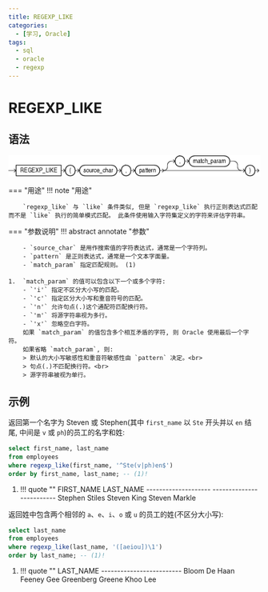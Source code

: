 ```yaml
---
title: REGEXP_LIKE
categories:
  - [学习, Oracle]
tags:
  - sql
  - oracle
  - regexp
---
```


# REGEXP_LIKE

## 语法

![regexp_like_condition 语法](./assets/regexp_like_condition.gif)

=== "用途"
    !!! note "用途"
    
        `regexp_like` 与 `like` 条件类似, 但是 `regexp_like` 执行正则表达式匹配而不是 `like` 执行的简单模式匹配。 此条件使用输入字符集定义的字符来评估字符串。

=== "参数说明" 
    !!! abstract annotate "参数"

        - `source_char` 是用作搜索值的字符表达式，通常是一个字符列。 
        - `pattern` 是正则表达式，通常是一个文本字面量。
        - `match_param` 指定匹配规则。 (1)  
    
    1.  `match_param` 的值可以包含以下一个或多个字符:
        - `'i'` 指定不区分大小写的匹配。
        - `'c'` 指定区分大小写和重音符号的匹配。
        - `'n'` 允许句点(.)这个通配符匹配换行符。
        - `'m'` 将源字符串视为多行。
        - `'x'` 忽略空白字符。
        如果 `match_param` 的值包含多个相互矛盾的字符, 则 Oracle 使用最后一个字符。
        如果省略 `match_param`, 则:
        > 默认的大小写敏感性和重音符敏感性由 `pattern` 决定。<br>
        > 句点(.)不匹配换行符。<br>
        > 源字符串被视为单行。

## 示例

返回第一个名字为 Steven 或 Stephen(其中 `first_name` 以 `Ste` 开头并以 `en` 结尾, 中间是 `v` 或 `ph`)的员工的名字和姓:

```sql
select first_name, last_name
from employees
where regexp_like(first_name, '^Ste(v|ph)en$')  
order by first_name, last_name; -- (1)!
```

1.  !!! quote ""
        FIRST_NAME           LAST_NAME
        -------------------- -------------------------
        Stephen              Stiles
        Steven               King
        Steven               Markle



返回姓中包含两个相邻的 `a`、`e`、`i`、`o` 或 `u` 的员工的姓(不区分大小写):

```sql
select last_name   
from employees
where regexp_like(last_name, '([aeiou])\1')
order by last_name; -- (1)!
```

1.  !!! quote ""
        LAST_NAME
        -------------------------
        Bloom
        De Haan
        Feeney
        Gee
        Greenberg
        Greene
        Khoo
        Lee
